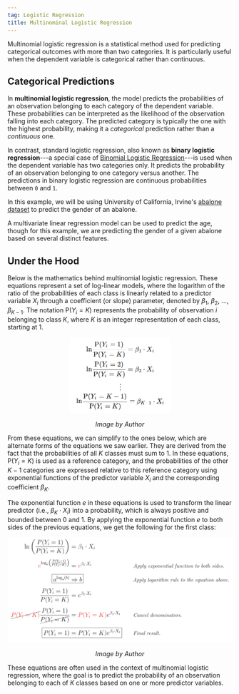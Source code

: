 ```yaml
---
tag: Logistic Regression
title: Multinominal Logistic Regression
---
```


Multinomial logistic regression is a statistical method used for predicting categorical outcomes with more than two categories. It is particularly useful when the dependent variable is categorical rather than continuous.


## **Categorical Predictions**
In **multinomial logistic regression**, the model predicts the probabilities of an observation belonging to each category of the dependent variable. These probabilities can be interpreted as the likelihood of the observation falling into each category. The predicted category is typically the one with the highest probability, making it a *categorical* prediction rather than a *continuous* one.

In contrast, standard logistic regression, also known as **binary logistic regression**---a special case of [Binomial Logistic Regression](https://s-lasch.github.io/2023/03/16/Binomial-Logistic-Regression.html)---is used when the dependent variable has two categories only. It predicts the probability of an observation belonging to one category versus another. The predictions in binary logistic regression are continuous probabilities between `0` and `1`.

In this example, we will be using University of California, Irvine's [abalone dataset](https://archive.ics.uci.edu/ml/datasets/abalone) to predict the gender of an abalone.

A multivariate linear regression model can be used to predict the age, though for this example, we are predicting the gender of a given abalone based on several distinct features.

## **Under the Hood**
Below is the mathematics behind multinomial logistic regression. These equations represent a set of log-linear models, where the logarithm of the ratio of the probabilities of each class is linearly related to a predictor variable $X_i$ through a coefficient (or slope) parameter, denoted by $\beta_1$, $\beta_2$, ..., $\beta_{K-1}$. The notation $\text{P}(Y_i = K)$ represents the probability of observation $i$ belonging to class $K$, where $K$ is an integer representation of each class, starting at 1.

<p align="center">
      <img src='https://raw.githubusercontent.com/s-lasch/s-lasch.github.io/main/_posts/Multinominal%20Logistic%20Regression/image_2023-05-16_225525908.png' 
           alt='Sigmoid Curve'
           width='45%' />
<p align="center"><em>Image by Author</em></p>
</p>

From these equations, we can simplify to the ones below, which are alternate forms of the equations we saw earlier. They are derived from the fact that the probabilities of all $K$ classes must sum to 1. In these equations, $\text{P}(Y_i = K)$ is used as a reference category, and the probabilities of the other $K-1$ categories are expressed relative to this reference category using exponential functions of the predictor variable $X_i$ and the corresponding coefficient $\beta_K$.

The exponential function $e$ in these equations is used to transform the linear predictor (i.e., $\beta_K \cdot X_i$) into a probability, which is always positive and bounded between 0 and 1. By applying the exponential function $e$ to both sides of the previous equations, we get the following for the first class:

<p align="center">
      <img src='https://raw.githubusercontent.com/s-lasch/s-lasch.github.io/main/_posts/Multinominal%20Logistic%20Regression/image_2023-05-16_230159351.png' 
           alt='Sigmoid Curve' />
<p align="center"><em>Image by Author</em></p>
</p>

These equations are often used in the context of multinomial logistic regression, where the goal is to predict the probability of an observation belonging to each of $K$ classes based on one or more predictor variables.

